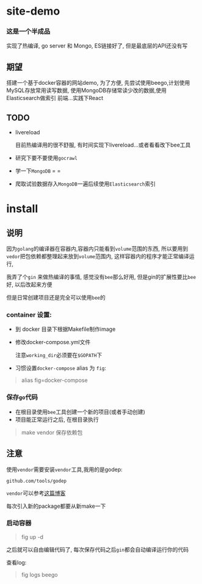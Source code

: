 # site-demo

### 这是一个半成品

实现了热编译, go server 和 Mongo, ES链接好了, 但是最底层的API还没有写

## 期望

搭建一个基于docker容器的网站demo, 为了方便, 先尝试使用beego,计划使用MySQL存放常用读写数据, 使用MongoDB存储常读少改的数据,使用Elasticsearch做索引
前端...实践下React

## TODO

- livereload

  目前热编译用的很不舒服, 有时间实现下livereload...或者看看改下bee工具
- 研究下要不要使用`gocrawl`
- 学一下`MongoDB` = =
- 爬取试验数据存入`MongoDB`一遍后续使用`Elasticsearch`索引

# install

## 说明

因为`golang`的编译器在容器内,容器内只能看到`volume`范围的东西, 所以要用到`vedor`把包依赖都整理起来放到`volume`范围内,
这样容器内的程序才能正常编译运行,

我弄了个`gin` 来做热编译的事情, 感觉没有`bee`那么好用, 但是gin的扩展性要比`bee`好, 以后改起来方便

但是日常创建项目还是完全可以使用`bee`的


### container 设置:

- 到 docker 目录下根据Makefile制作image
- 修改docker-compose.yml文件

  注意`working_dir`必须要在`$GOPATH`下

- 习惯设置`docker-compose` alias 为 `fig`:
>alias fig=docker-compose

### 保存`go`代码

- 在根目录使用`bee`工具创建一个新的项目(或者手动创建)
- 项目能正常运行之后, 在根目录执行

>make vendor
保存依赖包

## 注意

使用`vendor`需要安装`vendor`工具,我用的是godep:

```
github.com/tools/godep
```

`vendor`可以参考[这篇博客](http://ipfans.github.io/2016/01/golang-vendor/)

每次引入新的package都要从新make一下

### 启动容器

> fig up -d

之后就可以自由编辑代码了, 每次保存代码之后`gin`都会自动编译运行你的代码

查看log:

> fig logs beego
